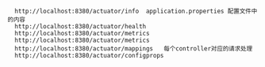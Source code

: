 

      http://localhost:8380/actuator/info  application.properties 配置文件中的内容
      http://localhost:8380/actuator/health 
      http://localhost:8380/actuator/metrics 
      http://localhost:8380/actuator/metrics 
      http://localhost:8380/actuator/mappings   每个controller对应的请求处理
      http://localhost:8380/actuator/configprops   